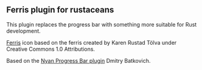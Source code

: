 Ferris plugin for rustaceans
---

This plugin replaces the progress bar with something more suitable for Rust development.

[Ferris](https://rustacean.net/) icon based on the ferris created by Karen Rustad Tölva under Creative Commons 1.0 Attributions.

Based on the [Nyan Progress Bar plugin](https://plugins.jetbrains.com/plugin/8575-nyan-progress-bar) Dmitry Batkovich.